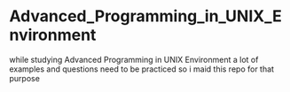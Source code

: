# Advanced_Programming_in_UNIX_Environment
while studying Advanced Programming in UNIX Environment a lot of examples and questions need to be practiced so i maid this repo for that purpose
